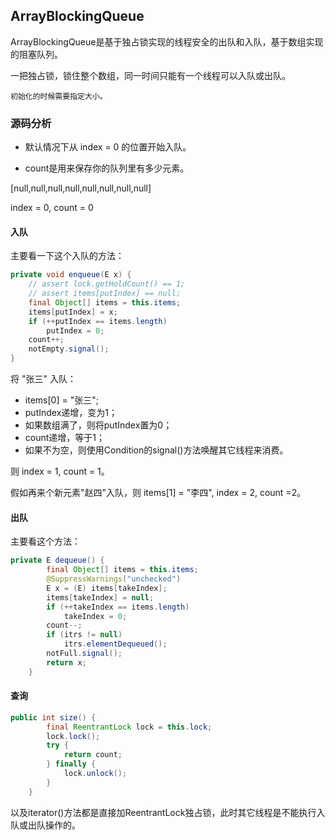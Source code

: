 ## ArrayBlockingQueue

ArrayBlockingQueue是基于独占锁实现的线程安全的出队和入队，基于数组实现的阻塞队列。

一把独占锁，锁住整个数组，同一时间只能有一个线程可以入队或出队。

`初始化的时候需要指定大小。`

### 源码分析

- 默认情况下从 index = 0 的位置开始入队。

- count是用来保存你的队列里有多少元素。

[null,null,null,null,null,null,null,null]

index = 0, count = 0

#### 入队

主要看一下这个入队的方法：

```java
private void enqueue(E x) {
    // assert lock.getHoldCount() == 1;
    // assert items[putIndex] == null;
    final Object[] items = this.items;
    items[putIndex] = x;
    if (++putIndex == items.length)
        putIndex = 0;
    count++;
    notEmpty.signal();
}
```

将 "张三" 入队：

- items[0] = "张三";
- putIndex递增，变为1；
- 如果数组满了，则将putIndex置为0；
- count递增，等于1；
- 如果不为空，则使用Condition的signal()方法唤醒其它线程来消费。

则 index = 1, count = 1。

假如再来个新元素"赵四"入队，则 items[1] = "李四", index = 2, count =2。

#### 出队

主要看这个方法：

```java
private E dequeue() {
        final Object[] items = this.items;
        @SuppressWarnings("unchecked")
        E x = (E) items[takeIndex];
        items[takeIndex] = null;
        if (++takeIndex == items.length)
            takeIndex = 0;
        count--;
        if (itrs != null)
            itrs.elementDequeued();
        notFull.signal();
        return x;
    }
```

#### 查询

```java
public int size() {
        final ReentrantLock lock = this.lock;
        lock.lock();
        try {
            return count;
        } finally {
            lock.unlock();
        }
    }
```

以及iterator()方法都是直接加ReentrantLock独占锁，此时其它线程是不能执行入队或出队操作的。

